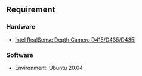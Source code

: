 ## Requirement
### Hardware
- [Intel RealSense Depth Camera D415/D435/D435i](https://dev.intelrealsense.com/docs/docs-get-started)

### Software
- Environment: Ubuntu 20.04
